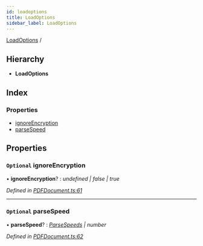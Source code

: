 ```yaml
---
id: loadoptions
title: LoadOptions
sidebar_label: LoadOptions
---
```


[LoadOptions](loadoptions.md) /

## Hierarchy

* **LoadOptions**

## Index

### Properties

* [ignoreEncryption](loadoptions.md#optional-ignoreencryption)
* [parseSpeed](loadoptions.md#optional-parsespeed)

## Properties

### `Optional` ignoreEncryption

• **ignoreEncryption**? : *undefined | false | true*

*Defined in [PDFDocument.ts:61](https://github.com/Hopding/pdf-lib/blob/f17521b/src/api/PDFDocument.ts#L61)*

___

### `Optional` parseSpeed

• **parseSpeed**? : *[ParseSpeeds](../enums/parsespeeds.md) | number*

*Defined in [PDFDocument.ts:62](https://github.com/Hopding/pdf-lib/blob/f17521b/src/api/PDFDocument.ts#L62)*